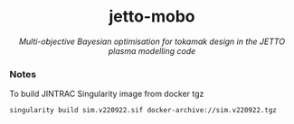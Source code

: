 <h1 align="center">
    jetto-mobo
</h1>
<p align="center">
    <em>
        Multi-objective Bayesian optimisation for tokamak design in the JETTO plasma modelling code
    </em>
</p>

### Notes
To build JINTRAC Singularity image from docker tgz
```
singularity build sim.v220922.sif docker-archive://sim.v220922.tgz
```
